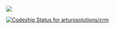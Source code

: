 <a href="https://codeclimate.com/github/arturosolutions/crm"><img src="https://codeclimate.com/github/arturosolutions/crm/badges/gpa.svg" /></a>

[ ![Codeship Status for arturosolutions/crm](https://www.codeship.io/projects/f1ab7e90-1a3a-0132-42f9-66434e25f59b/status)](https://www.codeship.io/projects/34571)